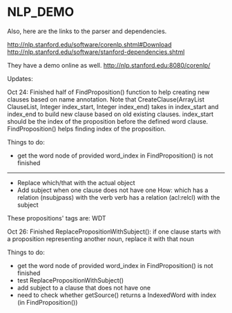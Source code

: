 # NLP_DEMO

Also, here are the links to the parser and dependencies. 

http://nlp.stanford.edu/software/corenlp.shtml#Download
http://nlp.stanford.edu/software/stanford-dependencies.shtml

They have a demo online as well.
http://nlp.stanford.edu:8080/corenlp/


Updates:

Oct 24:
Finished half of FindProposition() function to help creating new clauses based on name annotation.
Note that CreateClause(ArrayList<Clause> ClauseList, Integer index_start, Integer index_end) takes in 
index_start and index_end to build new clause based on old existing clauses. index_start should be the 
index of the proposition before the defined word clause. FindProposition() helps finding index of the 
proposition.

Things to do:
- get the word node of provided word_index in FindProposition() is not finished
---------
- Replace which/that with the actual object
- Add subject when one clause does not have one
How: which has a relation (nsubjpass) with the verb
verb has a relation (acl:relcl) with the subject 

These propositions' tags are:
WDT

Oct 26:
Finished ReplacePropositionWithSubject(): if one clause starts with a proposition representing another noun, replace it with that noun

Things to do:
- get the word node of provided word_index in FindProposition() is not finished
- test ReplacePropositionWithSubject()
- add subject to a clause that does not have one
- need to check whether getSource() returns a IndexedWord with index (in FindProposition())
